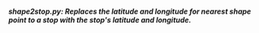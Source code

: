 ##### shape2stop.py: Replaces the latitude and longitude for nearest shape point to a stop with the stop's latitude and longitude.
